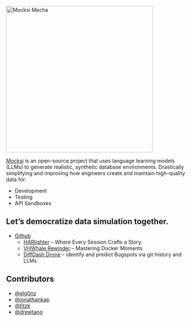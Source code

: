<img src="https://github.com/Mocksi/.github/assets/63699/889a5039-5fba-4703-b5f3-8488abfca695)https://github.com/Mocksi/.github/assets/63699/889a5039-5fba-4703-b5f3-8488abfca695" alt="Mocksi Mecha" width="400">

<aside>


[Mocksi](https://mocksi.ai/) is an open-source project that uses language learning models (LLMs) to generate realistic, synthetic database environments. Drastically simplifying and improving how engineers create and maintain high-quality data for:

- Development
- Testing
- API Sandboxes
</aside>

## Let’s democratize data simulation together.

- [Github](https://github.com/Mocksi/)
    - [HARlighter](https://github.com/Mocksi/HARlighter/) – Where Every Session Crafts a Story.
    - [VHWhale Rewinder](https://github.com/Mocksi/VHWhale-Rewinder) – Mastering Docker Moments
    - [DiffDash Drone](https://github.com/Mocksi/DiffDashDrone) – identify and predict Bugspots via git history and LLMs


## Contributors
- [@elg0nz](https://github.com/elg0nz)
- [@jonathankap](https://github.com/jonathankap)
- [@fitzk](https://github.com/fitzk)
- [@drewtang](https://github.com/drewtang)

